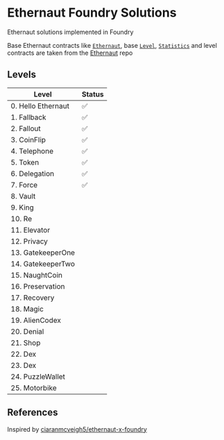 # Ethernaut Foundry Solutions

Ethernaut solutions implemented in Foundry

Base Ethernaut contracts like [`Ethernaut`](https://github.com/OpenZeppelin/ethernaut/blob/768071ef1d337a01d41261473687c095bd56f96f/contracts/contracts/Ethernaut.sol), base [`Level`](https://github.com/OpenZeppelin/ethernaut/blob/768071ef1d337a01d41261473687c095bd56f96f/contracts/contracts/levels/base/Level.sol), [`Statistics`](https://github.com/OpenZeppelin/ethernaut/blob/768071ef1d337a01d41261473687c095bd56f96f/contracts/contracts/metrics/Statistics.sol) and level contracts are taken from the [Ethernaut](https://github.com/OpenZeppelin/ethernaut) repo

## Levels

| Level              | Status |
| ------------------ | ------ |
| 0. Hello Ethernaut | ✅     |
| 1. Fallback        | ✅     |
| 2. Fallout         | ✅     |
| 3. CoinFlip        | ✅     |
| 4. Telephone       | ✅     |
| 5. Token           | ✅     |
| 6. Delegation      | ✅     |
| 7. Force           | ✅     |
| 8. Vault           |        |
| 9. King            |        |
| 10. Re             |        |
| 11. Elevator       |        |
| 12. Privacy        |        |
| 13. GatekeeperOne  |        |
| 14. GatekeeperTwo  |        |
| 15. NaughtCoin     |        |
| 16. Preservation   |        |
| 17. Recovery       |        |
| 18. Magic          |        |
| 19. AlienCodex     |        |
| 20. Denial         |        |
| 21. Shop           |        |
| 22. Dex            |        |
| 23. Dex            |        |
| 24. PuzzleWallet   |        |
| 25. Motorbike      |        |

## References

Inspired by [ciaranmcveigh5/ethernaut-x-foundry](https://github.com/ciaranmcveigh5/ethernaut-x-foundry)
